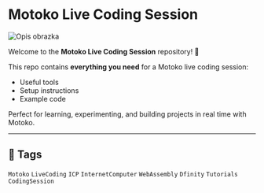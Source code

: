 # Motoko Live Coding Session

![Opis obrazka]([https://example.com/nazwa_obrazka.png](https://miro.medium.com/v2/resize:fit:1100/format:webp/1*vNjDQNaLWb9x2gYIb-iIag.png))


Welcome to the **Motoko Live Coding Session** repository! 🚀

This repo contains **everything you need** for a Motoko live coding session:
- Useful tools
- Setup instructions
- Example code

Perfect for learning, experimenting, and building projects in real time with Motoko.

---

## 🔖 Tags
`Motoko` `LiveCoding` `ICP` `InternetComputer` `WebAssembly` `Dfinity` `Tutorials` `CodingSession`
